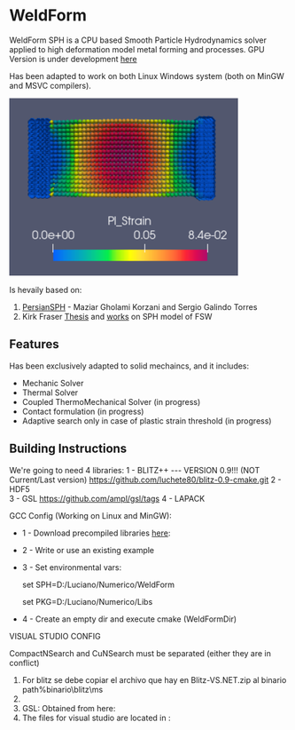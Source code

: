 # WeldForm

WeldForm SPH is a CPU based Smooth Particle Hydrodynamics solver applied to high deformation model metal forming and processes.
GPU Version is under development [here](https://github.com/luchete80/WeldFormGPU)

Has been adapted to work on both Linux Windows system (both on MinGW and MSVC compilers).

![alt text](https://github.com/luchete80/WeldForm/blob/master/compression.PNG)

Is hevaily based on: 

1) [PersianSPH](https://github.com/mghkorzani/persiansph) - Maziar Gholami Korzani and Sergio Galindo Torres
2) Kirk Fraser [Thesis](https://constellation.uqac.ca/4246/1/Fraser_uqac_0862D_10345.pdf) and [works](https://pdfs.semanticscholar.org/b09e/8c8023d56b130cc6fa5314cb66bce364df8e.pdf) on SPH model of FSW

## Features
Has been exclusively adapted to solid mechaincs, and it includes:

- Mechanic Solver
- Thermal Solver
- Coupled ThermoMechanical Solver (in progress)
- Contact formulation (in progress)
- Adaptive search only in case of plastic strain threshold (in progress)

## Building Instructions

We're going to need 4 libraries:
1 - BLITZ++   --- VERSION 0.9!!! (NOT Current/Last version) 	https://github.com/luchete80/blitz-0.9-cmake.git
2 - HDF5		
3 - GSL											https://github.com/ampl/gsl/tags
4 - LAPACK

GCC Config (Working on Linux and MinGW):
- 1 - Download precompiled libraries [here](https://drive.google.com/drive/folders/16FoY47D_TQOd_0Cb_1ltLr--S6OVOaSi?usp=sharing): 
- 2 - Write or use an existing example
- 3 - Set environmental vars:
   >>> 
   set SPH=D:/Luciano/Numerico/WeldForm
   
   set PKG=D:/Luciano/Numerico/Libs
   >>>

- 4 - Create an empty dir and execute cmake (WeldFormDir)


VISUAL STUDIO CONFIG

CompactNSearch and CuNSearch must be separated (either they are in conflict)

1)  For blitz se debe copiar el archivo que hay en Blitz-VS.NET.zip
    al binario path%binario\blitz\ms
2) 
3) GSL: Obtained from here: 
4) The files for visual studio are located in :

